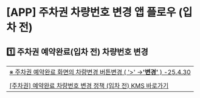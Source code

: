 # [APP] 주차권 차량번호 변경 앱 플로우 (입차 전)

**1️⃣ 주차권 예약완료(입차 전) 차량번호 변경**
------------------------------

|  |
| --- |
| [※ 주차권 예약완료 화면의 차량변경 버튼변경 ( '>' →**'변경'** ) -25.4.30](https://ext.agit.in/g/300017093/wall/428232292) |
|  |
| [[주차권] 예약완료 차량번호 변경 정책 (입차 전) KMS 바로가기](https://kakaomobilitysupport.zendesk.com/hc/ko/articles/41992197743897) |